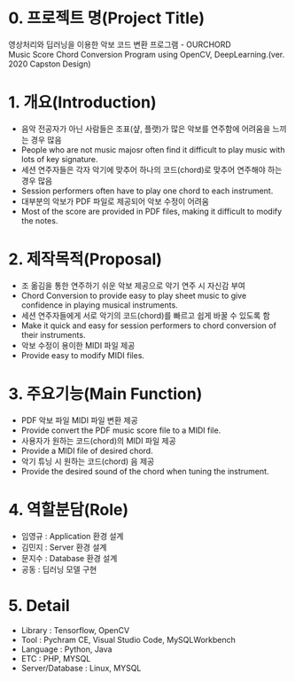 # 0. 프로젝트 명(Project Title)
영상처리와 딥러닝을 이용한 악보 코드 변환 프로그램 - OURCHORD <br>
Music Score Chord Conversion Program using OpenCV, DeepLearning.(ver. 2020 Capston Design)

# 1. 개요(Introduction)
* 음악 전공자가 아닌 사람들은 조표(샾, 플랫)가 많은 악보를 연주함에 어려움을 느끼는 경우 많음
* People who are not music majosr often find it difficult to play music with lots of key signature.
* 세션 연주자들은 각자 악기에 맞추어 하나의 코드(chord)로 맞추어 연주해야 하는 경우 많음
* Session performers often have to play one chord to each instrument.
* 대부분의 악보가 PDF 파일로 제공되어 악보 수정이 어려움
* Most of the score are provided in PDF files, making it difficult to modify the notes.
# 2. 제작목적(Proposal)
* 조 옮김을 통한 연주하기 쉬운 악보 제공으로 악기 연주 시 자신감 부여 
* Chord Conversion to provide easy to play sheet music to give confidence in playing musical instruments.
* 세션 연주자들에게 서로 악기의 코드(chord)를 빠르고 쉽게 바꿀 수 있도록 함
* Make it quick and easy for session performers to chord conversion of their instruments.
* 악보 수정이 용이한 MIDI 파일 제공
* Provide easy to modify MIDI files.
# 3. 주요기능(Main Function)
* PDF 악보 파일 MIDI 파일 변환 제공
* Provide convert the PDF music score file to a MIDI file.
* 사용자가 원하는 코드(chord)의 MIDI 파일 제공
* Provide a MIDI file of desired chord.
* 악기 튜닝 시 원하는 코드(chord) 음 제공
* Provide the desired sound of the chord when tuning the instrument.
# 4. 역할분담(Role)
* 임영규 : Application 환경 설계
* 김민지 : Server 환경 설계
* 문지수 : Database 환경 설계
* 공동 : 딥러닝 모델 구현
# 5. Detail
* Library : Tensorflow, OpenCV
* Tool : Pychram CE, Visual Studio Code, MySQLWorkbench
* Language : Python, Java
* ETC : PHP, MYSQL
* Server/Database : Linux, MYSQL
